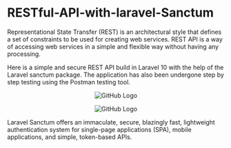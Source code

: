 # RESTful-API-with-laravel-Sanctum
Representational State Transfer (REST) is an architectural style that defines a set of constraints to be used for creating web services. REST API is a way of accessing web services in a simple and flexible way without having any processing.

Here is a simple and secure REST API build in Laravel 10 with the help of the Laravel sanctum package.
The application has also been undergone step by step  testing  using the Postman testing tool.

<p align="center">
  <img src="public/images/screenshot1.png" alt="GitHub Logo">
</p>

<p align="center">
  <img src="public/images/screenshot2.png" alt="GitHub Logo">
</p>


Laravel Sanctum offers an immaculate, secure, blazingly fast, lightweight authentication system for single-page applications (SPA), mobile applications, and simple, token-based APIs.

